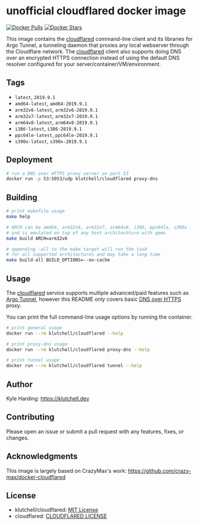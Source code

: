 # unofficial cloudflared docker image

[![Docker Pulls](https://img.shields.io/docker/pulls/klutchell/cloudflared.svg?style=flat-square)](https://hub.docker.com/r/klutchell/cloudflared/)
[![Docker Stars](https://img.shields.io/docker/stars/klutchell/cloudflared.svg?style=flat-square)](https://hub.docker.com/r/klutchell/cloudflared/)

This image contains the [cloudflared](https://developers.cloudflare.com/argo-tunnel/downloads/) command-line client and its libraries for Argo Tunnel, a tunneling daemon that proxies any local webserver through the Cloudflare network. The [cloudflared](https://developers.cloudflare.com/argo-tunnel/downloads/) client also supports doing DNS over an encrypted HTTPS connection instead of using the default DNS resolver configured for your server/container/VM/environment.

## Tags

- `latest`, `2019.9.1`
- `amd64-latest`, `amd64-2019.9.1`
- `arm32v6-latest`, `arm32v6-2019.9.1`
- `arm32v7-latest`, `arm32v7-2019.9.1`
- `arm64v8-latest`, `arm64v8-2019.9.1`
- `i386-latest`, `i386-2019.9.1`
- `ppc64le-latest`, `ppc64le-2019.9.1`
- `s390x-latest`, `s390x-2019.9.1`

## Deployment

```bash
# run a DNS over HTTPS proxy server on port 53
docker run -p 53:5053/udp klutchell/cloudflared proxy-dns
```

## Building

```bash
# print makefile usage
make help

# ARCH can be amd64, arm32v6, arm32v7, arm64v8, i386, ppc64le, s390x
# and is emulated on top of any host architechture with qemu
make build ARCH=arm32v6

# appending -all to the make target will run the task
# for all supported architectures and may take a long time
make build-all BUILD_OPTIONS=--no-cache
```

## Usage

The [cloudflared](https://developers.cloudflare.com/argo-tunnel/downloads/) service supports multiple advanced/paid features
such as [Argo Tunnel](https://developers.cloudflare.com/argo-tunnel/),
however this README only covers basic [DNS over HTTPS](https://developers.cloudflare.com/argo-tunnel/reference/doh/) proxy.

You can print the full command-line usage options by running the container.

```bash
# print general usage
docker run --rm klutchell/cloudflared --help

# print proxy-dns usage
docker run --rm klutchell/cloudflared proxy-dns --help

# print tunnel usage
docker run --rm klutchell/cloudflared tunnel --help
```



## Author

Kyle Harding: <https://klutchell.dev>

## Contributing

Please open an issue or submit a pull request with any features, fixes, or changes.

## Acknowledgments

This image is largely based on CrazyMax's work: <https://github.com/crazy-max/docker-cloudflared>

## License

- klutchell/cloudflared: [MIT License](./LICENSE)
- cloudflared: [CLOUDFLARED LICENSE](https://developers.cloudflare.com/argo-tunnel/license/)
